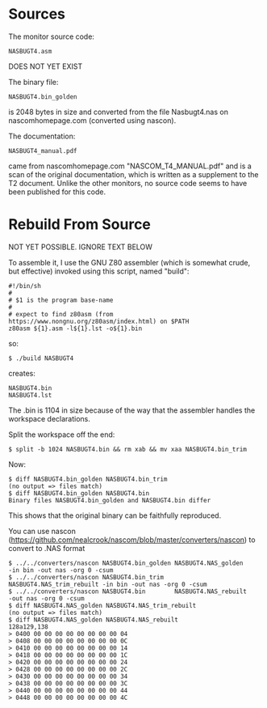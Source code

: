 # Sources

The monitor source code:

    NASBUGT4.asm

DOES NOT YET EXIST

The binary file:

    NASBUGT4.bin_golden

is 2048 bytes in size and converted from the file Nasbugt4.nas on nascomhomepage.com
(converted using nascon).

The documentation:

    NASBUGT4_manual.pdf

came from nascomhomepage.com "NASCOM_T4_MANUAL.pdf" and is a scan of the original
documentation, which is written as a supplement to the T2 document. Unlike the other
monitors, no source code seems to have been published for this code.

# Rebuild From Source

NOT YET POSSIBLE. IGNORE TEXT BELOW

To assemble it, I use the GNU Z80 assembler (which is somewhat crude, but effective)
invoked using this script, named "build":


    #!/bin/sh
    #
    # $1 is the program base-name
    #
    # expect to find z80asm (from https://www.nongnu.org/z80asm/index.html) on $PATH
    z80asm ${1}.asm -l${1}.lst -o${1}.bin


so:

    $ ./build NASBUGT4

creates:

    NASBUGT4.bin
    NASBUGT4.lst

The .bin is 1104 in size because of the way that the assembler handles the workspace
declarations.

Split the workspace off the end:

    $ split -b 1024 NASBUGT4.bin && rm xab && mv xaa NASBUGT4.bin_trim

Now:

    $ diff NASBUGT4.bin_golden NASBUGT4.bin_trim
    (no output => files match)
    $ diff NASBUGT4.bin_golden NASBUGT4.bin
    Binary files NASBUGT4.bin_golden and NASBUGT4.bin differ

This shows that the original binary can be faithfully reproduced.

You can use nascon (https://github.com/nealcrook/nascom/blob/master/converters/nascon)
to convert to .NAS format

    $ ../../converters/nascon NASBUGT4.bin_golden NASBUGT4.NAS_golden       -in bin -out nas -org 0 -csum
    $ ../../converters/nascon NASBUGT4.bin_trim   NASBUGT4.NAS_trim_rebuilt -in bin -out nas -org 0 -csum
    $ ../../converters/nascon NASBUGT4.bin        NASBUGT4.NAS_rebuilt              -out nas -org 0 -csum
    $ diff NASBUGT4.NAS_golden NASBUGT4.NAS_trim_rebuilt
    (no output => files match)
    $ diff NASBUGT4.NAS_golden NASBUGT4.NAS_rebuilt
    128a129,138
    > 0400 00 00 00 00 00 00 00 00 04
    > 0408 00 00 00 00 00 00 00 00 0C
    > 0410 00 00 00 00 00 00 00 00 14
    > 0418 00 00 00 00 00 00 00 00 1C
    > 0420 00 00 00 00 00 00 00 00 24
    > 0428 00 00 00 00 00 00 00 00 2C
    > 0430 00 00 00 00 00 00 00 00 34
    > 0438 00 00 00 00 00 00 00 00 3C
    > 0440 00 00 00 00 00 00 00 00 44
    > 0448 00 00 00 00 00 00 00 00 4C
